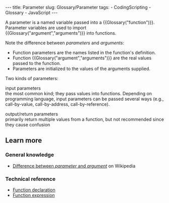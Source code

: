 --- title: Parameter slug: Glossary/Parameter tags: - CodingScripting - Glossary - JavaScript ---

A parameter is a named variable passed into a {{Glossary("function")}}. Parameter variables are used to import {{Glossary("argument","arguments")}} into functions.

Note the difference between _parameters_ and _arguments_:

- Function parameters are the names listed in the function's definition.
- Function {{Glossary("argument","arguments")}} are the real values passed to the function.
- Parameters are initialized to the values of the arguments supplied.

Two kinds of parameters:

input parameters  
the most common kind; they pass values into functions. Depending on programming language, input parameters can be passed several ways (e.g., call-by-value, call-by-address, call-by-reference).

output/return parameters  
primarily return multiple values from a function, but not recommended since they cause confusion

## Learn more

### General knowledge

- <a href="https://en.wikipedia.org/wiki/Parameter_%28computer_programming%29#Parameters_and_arguments" class="external external-icon">Difference between <em>parameter</em> and <em>argument</em></a> on Wikipedia

### Technical reference

- [Function declaration](/en-US/docs/Web/JavaScript/Reference/Statements/function)
- [Function expression](/en-US/docs/Web/JavaScript/Reference/Operators/function)
